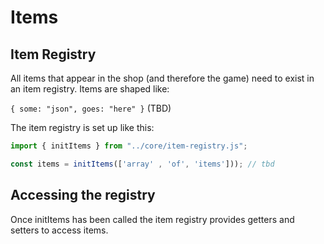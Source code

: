 # Items

## Item Registry

All items that appear in the shop (and therefore the game) need to exist in an item registry. Items are shaped like: 

`{ some: "json", goes: "here" }` (TBD)

The item registry is set up like this: 

```javascript
import { initItems } from "../core/item-registry.js";

const items = initItems(['array' , 'of', 'items'])); // tbd
```

## Accessing the registry

Once initItems has been called the item registry provides getters and setters to access items.
